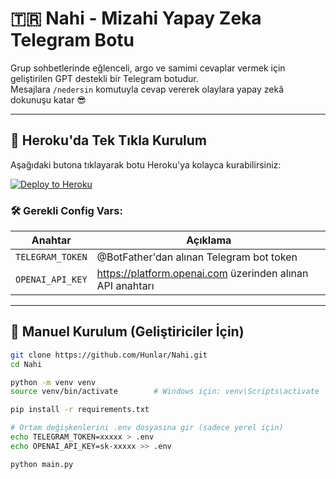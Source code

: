 # 🇹🇷 Nahi - Mizahi Yapay Zeka Telegram Botu

Grup sohbetlerinde eğlenceli, argo ve samimi cevaplar vermek için geliştirilen GPT destekli bir Telegram botudur.  
Mesajlara `/nedersin` komutuyla cevap vererek olaylara yapay zekâ dokunuşu katar 😎

---

## 🚀 Heroku'da Tek Tıkla Kurulum

Aşağıdaki butona tıklayarak botu Heroku'ya kolayca kurabilirsiniz:

[![Deploy to Heroku](https://www.herokucdn.com/deploy/button.svg)](https://heroku.com/deploy?template=https://github.com/Hunlar/Nahi)

### 🛠 Gerekli Config Vars:

| Anahtar           | Açıklama                                |
|-------------------|------------------------------------------|
| `TELEGRAM_TOKEN`  | @BotFather'dan alınan Telegram bot token |
| `OPENAI_API_KEY`  | https://platform.openai.com üzerinden alınan API anahtarı |

---

## 🔧 Manuel Kurulum (Geliştiriciler İçin)

```bash
git clone https://github.com/Hunlar/Nahi.git
cd Nahi

python -m venv venv
source venv/bin/activate        # Windows için: venv\Scripts\activate

pip install -r requirements.txt

# Ortam değişkenlerini .env dosyasına gir (sadece yerel için)
echo TELEGRAM_TOKEN=xxxxx > .env
echo OPENAI_API_KEY=sk-xxxxx >> .env

python main.py
